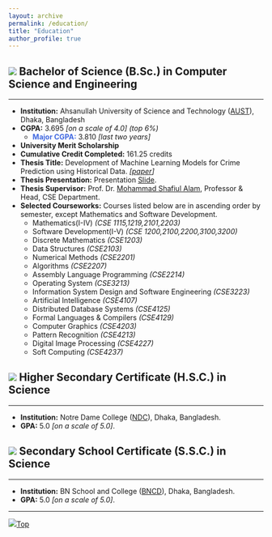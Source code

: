 ```yaml
---
layout: archive
permalink: /education/
title: "Education"
author_profile: true
---
```


## <img src="https://img.icons8.com/office/24/000000/graduation-cap.png"/> Bachelor of Science (B.Sc.) in Computer Science and Engineering

---

<!-- * **Period:** _May 2017 – January 2022_ -->
* **Institution:** Ahsanullah University of Science and Technology ([AUST](https://www.aust.edu/, "https://www.aust.edu/")), Dhaka, Bangladesh
* **CGPA:** 3.695 _[on a scale of 4.0]_ _(top 6%)_
    * **<span style="color:RoyalBlue">Major CGPA:</span>** 3.810 _[last two years]_
* **University Merit Scholarship**
* **Cumulative Credit Completed:** 161.25 credits
* **Thesis Title:** Development of Machine Learning Models for Crime Prediction using Historical Data. _[[paper](https://faisaltareque.github.io/files/bsc_thesis_paper_2022.pdf "Paper PDF")]_
* **Thesis Presentation:** Presentation [Slide](https://faisaltareque.github.io/files/bsc_thesis_presentation_2022.pdf "Presentation PDF").
* **Thesis Supervisor:** Prof. Dr. [Mohammad Shafiul Alam](https://www.aust.edu/cse/faculty_member/dr_mohammad_shafiul_alam, "Academic Profile"), Professor & Head, CSE Department.
* **Selected Courseworks:** Courses listed below are in ascending order by semester, except Mathematics and Software Development.
    * Mathematics(I-IV) _(CSE 1115,1219,2101,2203)_
    * Software Development(I-V) _(CSE 1200,2100,2200,3100,3200)_
    * Discrete Mathematics _(CSE1203)_
    * Data Structures _(CSE2103)_
    * Numerical Methods _(CSE2201)_
    * Algorithms _(CSE2207)_
    * Assembly Language Programming _(CSE2214)_
    * Operating System _(CSE3213)_
    * Information System Design and Software Engineering _(CSE3223)_
    * Artificial Intelligence _(CSE4107)_
    * Distributed Database Systems _(CSE4125)_
    * Formal Languages & Compilers _(CSE4129)_
    * Computer Graphics _(CSE4203)_
    * Pattern Recognition _(CSE4213)_
    * Digital Image Processing _(CSE4227)_
    * Soft Computing _(CSE4237)_



## <img src="https://img.icons8.com/office/20/000000/diploma.png"/> Higher Secondary Certificate (H.S.C.) in Science

---

<!-- * **Period:** _July 2014 – July 2016_ -->
* **Institution:** Notre Dame College ([NDC](https://ndc.edu.bd/ "https://ndc.edu.bd/")), Dhaka, Bangladesh.
* **GPA:** 5.0 _[on a scale of 5.0]_.



## <img src="https://img.icons8.com/office/20/000000/diploma.png"/> Secondary School Certificate (S.S.C.) in Science

---

<!-- * **Period:** _January 2012 – January 2014_ -->
* **Institution:** BN School and College ([BNCD](https://bncd.edu.bd/ "https://bncd.edu.bd/")), Dhaka, Bangladesh.
* **GPA:** 5.0 _[on a scale of 5.0]_.

---

[<img src="https://img.icons8.com/emoji/24/000000/up-arrow-emoji.png"/>](https://faisaltareque.github.io/education/#)[Top](https://faisaltareque.github.io/education/#)
